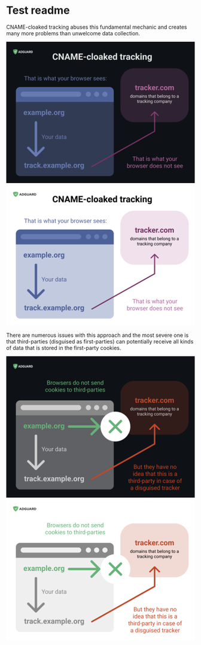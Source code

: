 # Test readme

CNAME-cloaked tracking abuses this fundamental mechanic and creates many more problems than unwelcome data collection.

![readme-img-dark-1]![readme-img-light-1]

There are numerous issues with this approach and the most severe one is that third-parties (disguised as first-parties)
can potentially receive all kinds of data that is stored in the first-party cookies.

![readme-img-dark-2]![readme-img-light-2]

[readme-img-dark-1]: ./readme-dark-1.png#gh-dark-mode-only
[readme-img-light-1]: ./readme-light-1.png#gh-light-mode-only
[readme-img-dark-2]: ./readme-dark-2.png#gh-dark-mode-only
[readme-img-light-2]: ./readme-light-2.png#gh-light-mode-only
